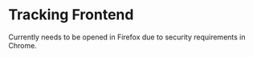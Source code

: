 # Tracking Frontend

Currently needs to be opened in Firefox due to security requirements in Chrome.
